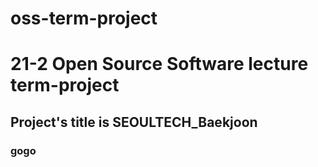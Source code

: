 # oss-term-project

# 21-2 Open Source Software lecture term-project
## Project's title is SEOULTECH_Baekjoon

### gogo
